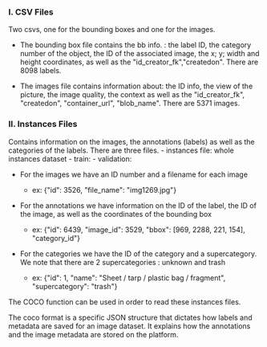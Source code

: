### I. CSV Files

Two csvs, one for the bounding boxes and one for the images.

- The bounding box file contains the bb info. : the label ID, the category number of the object, the ID of the associated image, the x; y; width and height coordinates, as well as the "id_creator_fk","createdon". There are 8098 labels.

- The images file contains information about: the ID info, the view of the picture, the image quality, the context as well as the "id_creator_fk", 	"createdon", "container_url", "blob_name". There are 5371 images. 

### II. Instances Files

Contains information on the images, the annotations (labels) as well as the categories of the labels. 
There are three files. 
        - instances file: whole instances dataset
        - train:
        - validation: 

- For the images we have an ID number and a filename for each image
    - ex: {"id": 3526, "file_name": "img1269.jpg"} 

- For the annotations we have information on the ID of the label, the ID of the image, as well as the coordinates of the bounding box 
    - ex: {"id": 6439, "image_id": 3529, "bbox": [969, 2288, 221, 154], "category_id"} 

 - For the categories we have the ID of the category and a supercategory. We note that there are 2 supercategories : unknown and trash 
    - ex: {"id": 1, "name": "Sheet / tarp / plastic bag / fragment", "supercategory": "trash"} 

The COCO function can be used in order to read these instances files.

The coco format is a specific JSON structure that dictates how labels and metadata are saved for an image dataset. It explains how the annotations and the image metadata are stored on the platform. 